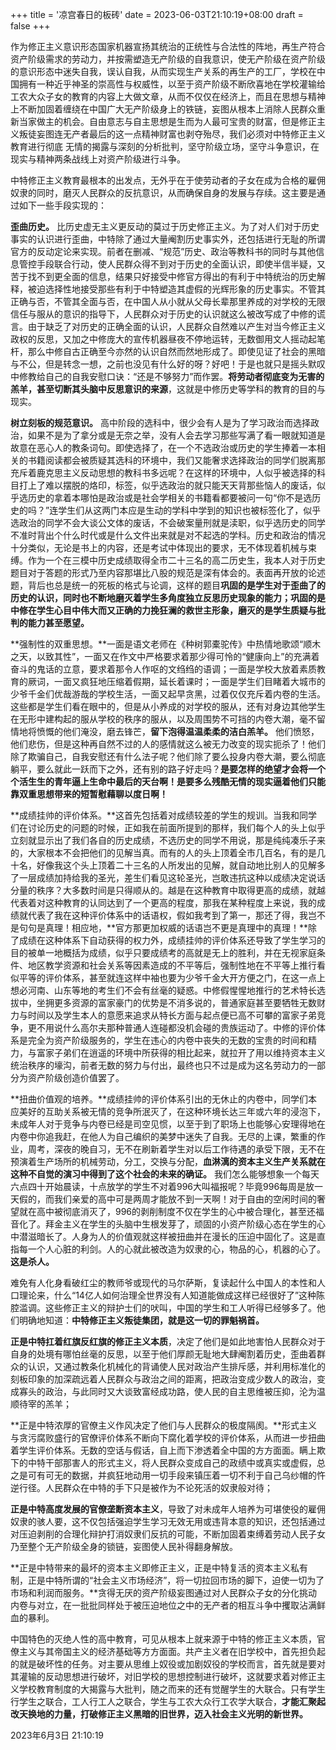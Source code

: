 +++
title = '凉宫春日的板砖'
date = 2023-06-03T21:10:19+08:00
draft = false
+++

作为修正主义意识形态国家机器宣扬其统治的正统性与合法性的阵地，再生产符合资产阶级需求的劳动力，并按需塑造无产阶级的自我意识，使无产阶级在资产阶级的意识形态中迷失自我，误认自我，从而实现生产关系的再生产的工厂，学校在中国拥有一种近乎神圣的崇高性与权威性，以至于资产阶级不断欣喜地在学校灌输给工农大众子女的教育的内容上大做文章，从而不仅仅在经济上，而且在思想与精神上不断加固着缠绕在中国广大无产阶级身上的铁链，妄图从根本上消除人民群众重新当家做主的机会。自由意志与自主思想是生而为人最可宝贵的财富，但是修正主义叛徒妄图连无产者最后的这一点精神财富也剥夺殆尽，我们必须对中特修正主义教育进行彻底 无情的揭露与深刻的分析批判，坚守阶级立场，坚守斗争意识，在现实与精神两条战线上对资产阶级进行斗争。

中特修正主义教育最根本的出发点，无外乎在于使劳动者的子女在成为合格的雇佣奴隶的同时，磨灭人民群众的反抗意识，从而确保自身的发展与存续。这主要是通过如下一些手段实现的：

**歪曲历史。** 比历史虚无主义更反动的莫过于历史修正主义。为了对人们对于历史事实的认识进行歪曲，中特除了通过大量阉割历史事实外，还包括进行无耻的所谓官方的反动定论来实现。前者在删减、“规范”历史、政治等教科书的同时与其他信息管控手段联合行动，使人民群众得不到对于历史的全面认识，即使半信半疑，又苦于找不到更全面的信息，结果只好接受中修官方得出的有利于中特统治的历史解释，被迫选择性地接受那些有利于中特塑造其虚假的光辉形象的历史事实。不管其正确与否，不管其全面与否，在中国人从小就从父母长辈那里养成的对学校的无限信任与服从的意识的指导下，人民群众对于历史的认识就这么被改写成了中修的谎言。由于缺乏了对历史的正确全面的认识，人民群众自然难以产生对当今修正主义政权的反思，又加之中修庞大的宣传机器昼夜不停地运转，无数御用文人摇动起笔杆，那么中修自古正确至今亦然的认识自然而然地形成了。即使见证了社会的黑暗与不公，但是转念一想，之前也没见有什么好的呀？好吧！于是也就只是摇头默叹中修教给自己的自我安慰口诀：“还是不够努力”而作罢。**将劳动者彻底变为无害的羔羊，甚至切断其头脑中反思意识的来源**，这就是中修历史等学科的教育的目的与 现实。

**树立刻板的规范意识。** 高中阶段的选科中，很少会有人是为了学习政治而选择政治，如果不是为了拿分或是无奈之举，没有人会去学习那些写满了看一眼就知道是故意在恶心人的教条词句。即使选择了，在一个不选政治或历史的学生捧着一本相关的书籍阅读都会被质疑其选科的环境中，我们又能奢求选择政治的同学们脱离那充斥着鹿克思主义反动思想的教科书多远呢？在这样的环境中，人似乎被选择的科目打上了难以摆脱的烙印，标签，似乎选政治的就只能天天背那些恼人的废话，似乎选历史的拿着本哪怕是政治或是社会学相关的书籍看都要被问一句“你不是选历史的吗？”连学生们从这两门本应是生动的学科中学到的知识也被标签化了，似乎选政治的同学不会大谈公文体的废话，不会破案量刑就是渎职，似乎选历史的同学不准时背出个什么时代或是什么文件出来就是对不起选的学科。历史和政治的情况十分类似，无论是书上的内容，还是考试中体现出的要求，无不体现着机械与束缚。作为一个在三模中历史成绩取得全市二十三名的高二历史生，我本人对于历史题目对于答题的形式乃至内容那堪比八股的规范是深有体会的。表面再开放的论述题，背后也总是统一的死板的格式与论调，这样的题目**巩固的是学生对于歪曲了的历史的认识，同时也不断地磨灭着学生多角度独立反思历史现象的能力；巩固的是中修在学生心目中伟大而又正确的力挽狂澜的救世主形象，磨灭的是学生质疑与批判的能力甚至愿望。**

**强制性的双重思想。**一面是语文老师在《种树郭橐驼传》中热情地歌颂“顺木之天，以致其性”，一面又在作文中严格要求着那少得可怜的“健康向上”的充满着奋斗的鬼话的立意，要求着那令人作呕的文绉绉的语调；一面是学校大放着素质教育的厥词，一面又疯狂地压缩着假期，延长着课时；一面是学生们目睹着大城市的少爷千金们优哉游哉的学校生活，一面又起早贪黑，过着仅仅充斥着内卷的生活。这些都是学生们看在眼中的，但是从小养成的对学校的服从，还有对身边其他学生在无形中建构起的服从学校的秩序的服从，以及周围势不可挡的内卷大潮，毫不留情地将愤慨的他们淹没，磨去锋芒，**留下泡得温温柔柔的洁白羔羊。** 他们愤怒，他们悲伤，但是这种再自然不过的人的感情就这么被无力改变的现实扼杀了！他们除了欺骗自己，自我安慰还有什么法子呢？他们除了要么投身内卷大潮，要么彻底躺平，要么就此一跃而下之外，还有别的路子好走吗？**是要怎样的绝望才会将一个个活生生的青年逼上生命中最后的天台啊！是要多么残酷无情的现实逼着他们只能靠双重思想带来的短暂慰藉聊以度日啊！**

**成绩挂帅的评价体系。**这首先包括着对成绩较差的学生的规训。当我和同学们在讨论历史的问题的时候，正如我在前面所提到的那样，我们每个人的头上似乎立刻就显示出了我们各自的历史成绩，不选历史的同学不用说，那是纯纯凑乐子来的，大家根本不会把他们的见解当真。而有的人的头上顶着全市几百名，有的是几十名，好像我这个头上顶着二十三名的人所发出的见解，就自动地比别人的见解多了一层成绩加持给我的圣光，差生们看见这轮圣光，岂敢违抗这种以成绩决定说话分量的秩序？大多数时间是只得顺从的。越是在这种教育中取得更高的成绩，就越代表着对这种教育的认同达到了一个更高的程度，那我在某种程度上来说，我的成绩就代表了我在这种评价体系中的话语权，假如我考到了第一，那还了得，我岂不是句句是真理！相应地，**官方那更加权威的话语岂不更是真理中的真理！**除了成绩在这种体系下自动获得的权力外，成绩挂帅的评价体系还导致了学生学习的目的被单一地概括为成绩，似乎只要成绩考的高就是无上的胜利，并在无视家庭条件、地区教学资源和社会关系等因素造成的不平等后，强制性地在不平等上推行看似平等的评价体系，甚至就连这样中袖也要为少爷千金大开方便之门，在这一点上想必河南、山东等地的考生们不会有丝毫的疑惑。中修假惺惺地推行的艺术特长选拔中，坐拥更多资源的富家豪门的优势是不消多说的，普通家庭甚至要牺牲无数财力与时间以及学生本人的意愿来追求从特长方面与起点便已高不可攀的富家子弟竞争，更不用说什么高尔夫那种普通人连碰都没机会碰的贵族运动了。中修的评价体系是完全为资产阶级服务的，学生在违心的内卷中丧失的无数的宝贵的时间和精力，与富家子弟们在逍遥的环境中所获得的相比起来，就拉开了用以维持资本主义统治秩序的壕沟，前者无数的努力与付出，最终也只不过是成为这名劳动力的一部分为资产阶级创造价值罢了。

**扭曲价值观的培养。**成绩挂帅的评价体系引出的无休止的内卷中，同学们本应美好的互助关系被无情的竞争所泯灭了，在这种环境长达三年或六年的浸泡下，未成年人对于竞争与内卷已经是司空见惯，以至于到了职场上也能够心安理得地在内卷中你追我赶，在他人为自己编织的美梦中迷失了自我。无尽的上课，繁重的作业，周考，深夜的晚自习，无不在刷新着学生对以后工作待遇的承受下限，无不在预演着生产场所的机械劳动，分工，交换与分配，**血淋漓的资本主义生产关系就在这种不自觉的演习中得到了这个社会的未来的确证。** 我们怎么能够想象一个每天六点四十开始晨读，十点放学的学生不对着996大叫福报呢？毕竟996每周是放一天假的，而我们亲爱的高中可是两周才能放不到一天啊！对于自由的空闲时间的奢望就在高中被彻底消灭了，996的剥削制度不仅在学生的心中被合理化，甚至还福音化了。拜金主义在学生的头脑中生根发芽了，顽固的小资产阶级心态在学生的心中潜滋暗长了。人身为人的价值观就这样被扭曲并在漫长的压迫中固化了。这是直指每一个人心脏的利剑。人的心就此被改造为奴隶的心，物品的心，机器的心了。**这是杀人。**

难免有人化身看破红尘的教师爷或现代的马尔萨斯，复读起什么中国人的本性和人口理论来，什么“14亿人如何治理全世界没有人知道能做成这样已经很好了”这种陈腔滥调。这些修正主义的辩护士们的吠叫，中国的学生和工人听得已经够多了。他们明确地知道：**中特修正主义叛徒集团，就是这一切的罪魁祸首。**

**正是中特扛着红旗反红旗的修正主义本质**，决定了他们是如此地害怕人民群众对于自身的处境有哪怕丝毫的反思，以至于他们厚颜无耻地大肆阉割着历史，歪曲着群众的认识，又通过教条化机械化的背诵使人民对政治产生排斥感，并利用标准化的刻板印象的加深疏远着人民群众与政治之间的距离，把政治变成少数人的政治，变成寡头的政治，与此同时又大谈致富经成功路，使人民的自主思维被压抑，沦为温顺待宰的羔羊；

**正是中特浓厚的官僚主义作风决定了他们与人民群众的极度隔阂。**形式主义与贪污腐败盛行的官僚评价体系不断向下腐化着学校的评价体系，从而进一步扭曲着学生评价体系。无数的空话与假话，自上而下渗透着全中国的方方面面。瞒上欺下的中特干部那害人的形式主义，将人民群众变成自己的政绩中或真实或虚假，总之是可有可无的数据，并疯狂地动用一切手段来镇压着一切不利于自己乌纱帽的忤逆行径。人民群众在中特的手下只是被作为不论死活的奴隶般对待；

**正是中特高度发展的官僚垄断资本主义**，导致了对未成年人培养为可堪使役的雇佣奴隶的骇人要，这不仅包括强迫学生学习无效无用或违背本意的知识，还包括通过对压迫剥削的合理化辩护打消奴隶们反抗的可能，不断加固着束缚着劳动人民子女乃至整个无产阶级全身的锁链，妄图使人民补得翻身解放。

**正是中特带来的最坏的资本主义即修正主义，正是中特复活的资本主义私有制，正是中特所谓的“社会主义市场经济”，将一切拉回市场的脚下，迫使一切为了市场和利润而服务。**贪得无厌的资产阶级妄图通过对人民群众子女的分化挑动内卷与对立，在一批批同样处于被压迫地位之中的无产者的相互斗争中攫取沾满鲜血的暴利。

中国特色的灭绝人性的高中教育，可见从根本上就来源于中特的修正主义本质，官僚主义与其帝国主义的经济基础等方方面面。共产主义者在旧学校中，首先担负起的就是破坏性的任务。对主要从思维上奴役或加剧奴役的学校而言，首先就是要对其灌输的反动思想进行破坏，对旧学校的思想控制进行破坏，这就要求着对修正主义学校教育制度的大揭露与大批判，随之而来的还有觉醒学生的大联合。只有学生行学生之联合，工人行工人之联合，学生与工农大众行工农学大联合，**才能汇聚起改天换地的力量，打破修正主义黑暗的旧世界，迈入社会主义光明的新世界。**

2023年6月3日 21:10:19
